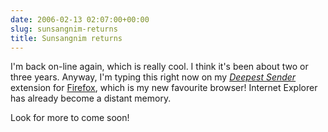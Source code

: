 ```yaml
---
date: 2006-02-13 02:07:00+00:00
slug: sunsangnim-returns
title: Sunsangnim returns
---
```


I'm back on-line again, which is really cool. I think it's been about two or three years. Anyway, I'm typing this right now on my [_Deepest Sender_](http://deepestsender.mozdev.org/) extension for [Firefox](http://www.mozilla.com/firefox/), which is my new favourite browser! Internet Explorer has already become a distant memory. 

Look for more to come soon!

